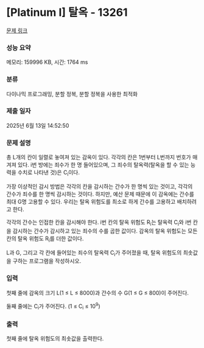 # [Platinum I] 탈옥 - 13261 

[문제 링크](https://www.acmicpc.net/problem/13261) 

### 성능 요약

메모리: 159996 KB, 시간: 1764 ms

### 분류

다이나믹 프로그래밍, 분할 정복, 분할 정복을 사용한 최적화

### 제출 일자

2025년 6월 13일 14:52:50

### 문제 설명

<p>총 L개의 칸이 일렬로 놓여져 있는 감옥이 있다. 각각의 칸은 1번부터 L번까지 번호가 매겨져 있다. i번 방에는 죄수가 한 명 들어있으며, 그 죄수의 탈옥력(탈옥을 할 수 있는 능력을 수치로 나타낸 것)은 C<sub>i</sub>이다.</p>

<p>가장 이상적인 감시 방법은 각각의 칸을 감시하는 간수가 한 명씩 있는 것이고, 각각의 간수가 죄수를 한 명씩 감시하는 것이다. 하지만, 예산 문제 때문에 이 감옥에는 간수를 최대 G명 고용할 수 있다. 우리는 탈옥 위험도를 최소로 하게 간수를 고용하고 배치하려고 한다.</p>

<p>각각의 간수는 인접한 칸을 감시해야 한다. i번 칸의 탈옥 위험도 R<sub>i</sub>는 탈옥력 C<sub>i</sub>와 i번 칸을 감시하는 간수가 감시하고 있는 죄수의 수를 곱한 값이다. 감옥의 탈옥 위험도는 모든 칸의 탈옥 위험도 R<sub>i</sub>를 더한 값이다.</p>

<p>L과 G, 그리고 각 칸에 들어있는 죄수의 탈옥력 C<sub>i</sub>가 주어졌을 때, 탈옥 위험도의 최솟값을 구하는 프로그램을 작성하시오.</p>

### 입력 

 <p>첫째 줄에 감옥의 크기 L(1 ≤ L ≤ 8000)과 간수의 수 G(1 ≤ G ≤ 800)이 주어진다.</p>

<p>둘째 줄에는 C<sub>i</sub>가 주어진다. (1 ≤ C<sub>i</sub> ≤ 10<sup>9</sup>)</p>

### 출력 

 <p>첫째 줄에 탈옥 위험도의 최솟값을 출력한다.</p>

